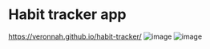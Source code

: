 # Habit tracker app

https://veronnah.github.io/habit-tracker/
![image](https://user-images.githubusercontent.com/60988349/221410815-e14a862c-010f-4e1e-a3e2-a18e9e39c4db.png)
![image](https://user-images.githubusercontent.com/60988349/221410938-a172e3f7-20a8-4cf8-9173-e1bf702fbad6.png)
